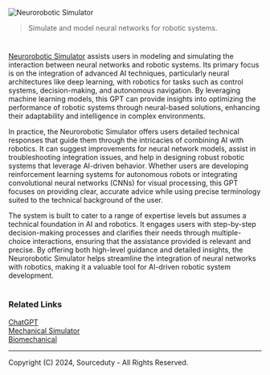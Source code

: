 ![Neurorobotic Simulator](https://github.com/user-attachments/assets/d2577202-ea55-45a0-a769-2a5598ced35b)

> Simulate and model neural networks for robotic systems.

#

[Neurorobotic Simulator](https://chatgpt.com/g/g-jvs99FMz2-neurorobotic-simulator) assists users in modeling and simulating the interaction between neural networks and robotic systems. Its primary focus is on the integration of advanced AI techniques, particularly neural architectures like deep learning, with robotics for tasks such as control systems, decision-making, and autonomous navigation. By leveraging machine learning models, this GPT can provide insights into optimizing the performance of robotic systems through neural-based solutions, enhancing their adaptability and intelligence in complex environments.

In practice, the Neurorobotic Simulator offers users detailed technical responses that guide them through the intricacies of combining AI with robotics. It can suggest improvements for neural network models, assist in troubleshooting integration issues, and help in designing robust robotic systems that leverage AI-driven behavior. Whether users are developing reinforcement learning systems for autonomous robots or integrating convolutional neural networks (CNNs) for visual processing, this GPT focuses on providing clear, accurate advice while using precise terminology suited to the technical background of the user.

The system is built to cater to a range of expertise levels but assumes a technical foundation in AI and robotics. It engages users with step-by-step decision-making processes and clarifies their needs through multiple-choice interactions, ensuring that the assistance provided is relevant and precise. By offering both high-level guidance and detailed insights, the Neurorobotic Simulator helps streamline the integration of neural networks with robotics, making it a valuable tool for AI-driven robotic system development.

#
### Related Links

[ChatGPT](https://github.com/sourceduty/ChatGPT)
<br>
[Mechanical Simulator](https://github.com/sourceduty/Mechanical_Simulator)
<br>
[Biomechanical](https://github.com/sourceduty/Biomechanical_Logic)

***
Copyright (C) 2024, Sourceduty - All Rights Reserved.
